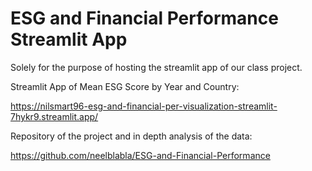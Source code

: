 # ESG and Financial Performance Streamlit App

Solely for the purpose of hosting the streamlit app of our class project.

Streamlit App of Mean ESG Score by Year and Country:

https://nilsmart96-esg-and-financial-per-visualization-streamlit-7hykr9.streamlit.app/

Repository of the project and in depth analysis of the data:

https://github.com/neelblabla/ESG-and-Financial-Performance
